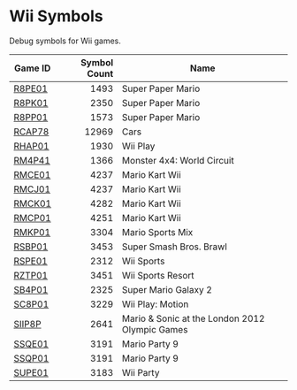 # Wii Symbols

Debug symbols for Wii games.

|           Game ID            |Symbol Count|                     Name                      |
|------------------------------|-----------:|-----------------------------------------------|
|[R8PE01](./symbols/R8PE01.txt)|        1493|Super Paper Mario                              |
|[R8PK01](./symbols/R8PK01.txt)|        2350|Super Paper Mario                              |
|[R8PP01](./symbols/R8PP01.txt)|        1573|Super Paper Mario                              |
|[RCAP78](./symbols/RCAP78.txt)|       12969|Cars                                           |
|[RHAP01](./symbols/RHAP01.txt)|        1930|Wii Play                                       |
|[RM4P41](./symbols/RM4P41.txt)|        1366|Monster 4x4: World Circuit                     |
|[RMCE01](./symbols/RMCE01.txt)|        4237|Mario Kart Wii                                 |
|[RMCJ01](./symbols/RMCJ01.txt)|        4237|Mario Kart Wii                                 |
|[RMCK01](./symbols/RMCK01.txt)|        4282|Mario Kart Wii                                 |
|[RMCP01](./symbols/RMCP01.txt)|        4251|Mario Kart Wii                                 |
|[RMKP01](./symbols/RMKP01.txt)|        3304|Mario Sports Mix                               |
|[RSBP01](./symbols/RSBP01.txt)|        3453|Super Smash Bros. Brawl                        |
|[RSPE01](./symbols/RSPE01.txt)|        2312|Wii Sports                                     |
|[RZTP01](./symbols/RZTP01.txt)|        3451|Wii Sports Resort                              |
|[SB4P01](./symbols/SB4P01.txt)|        2325|Super Mario Galaxy 2                           |
|[SC8P01](./symbols/SC8P01.txt)|        3229|Wii Play: Motion                               |
|[SIIP8P](./symbols/SIIP8P.txt)|        2641|Mario & Sonic at the London 2012 Olympic Games |
|[SSQE01](./symbols/SSQE01.txt)|        3191|Mario Party 9                                  |
|[SSQP01](./symbols/SSQP01.txt)|        3191|Mario Party 9                                  |
|[SUPE01](./symbols/SUPE01.txt)|        3183|Wii Party                                      |
